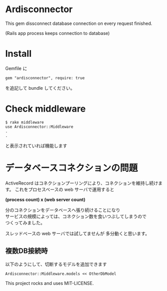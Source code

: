 # Ardisconnector

This gem dissconnect database connection on every request finished.  

(Rails app process keeps connection to database)

# Install

Gemfile に

    gem "ardisconnector", require: true

を追記して bundle してください。

# Check middleware

    $ rake middleware
    use Ardisconnector::Middleware
    .
    .

と表示されていれば機能します


# データベースコネクションの問題

ActiveRecord はコネクションプーリングにより、コネクションを維持し続けます。
これをプロセスベースの web サーバで運用すると

**(process count) x (web server count)**

分のコネクションをデータベースへ張り続けることになり  
サービスの規模によっては、コネクション数を食いつぶしてしまうので  
つくってみました。

スレッドベースの web サーバでは試してませんが
多分動くと思います。

## 複数DB接続時

以下のようにして、切断するモデルを追加できます

    Ardisconnector::Middleware.models << OtherDbModel

This project rocks and uses MIT-LICENSE.
